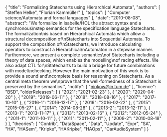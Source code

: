 {
    "title": "Formalizing Statecharts using Hierarchical Automata",
    "authors": [
        "Steffen Helke",
        "Florian Kammüller"
    ],
    "topics": [
        "Computer science/Automata and formal languages"
    ],
    "date": "2010-08-08",
    "abstract": "We formalize in Isabelle/HOL the abtract syntax and a synchronous\nstep semantics for the specification language Statecharts. The formalization\nis based on Hierarchical Automata which allow a structural decomposition of\nStatecharts into Sequential Automata. To support the composition of\nStatecharts, we introduce calculating operators to construct a Hierarchical\nAutomaton in a stepwise manner. Furthermore, we present a complete semantics\nof Statecharts including a theory of data spaces, which enables the modelling\nof racing effects. We also adapt CTL for\nStatecharts to build a bridge for future combinations with model\nchecking. However the main motivation of this work is to provide a sound and\ncomplete basis for reasoning on Statecharts. As a central meta theorem we\nprove that the well-formedness of a Statechart is preserved by the semantics.",
    "notify": [
        "nipkow@in.tum.de"
    ],
    "licence": "BSD",
    "olderReleases": [
        {
            "2021": "2021-02-23"
        },
        {
            "2020": "2020-04-20"
        },
        {
            "2019": "2019-06-11"
        },
        {
            "2018": "2018-08-16"
        },
        {
            "2017": "2017-10-10"
        },
        {
            "2016-1": "2016-12-17"
        },
        {
            "2016": "2016-02-22"
        },
        {
            "2015": "2015-05-27"
        },
        {
            "2014": "2014-08-28"
        },
        {
            "2013-2": "2013-12-11"
        },
        {
            "2013-1": "2013-11-17"
        },
        {
            "2013": "2013-02-16"
        },
        {
            "2012": "2012-05-24"
        },
        {
            "2011-1": "2011-10-11"
        },
        {
            "2011": "2011-02-11"
        },
        {
            "2009-2": "2010-08-18"
        }
    ],
    "theories": [
        "Contrib",
        "DataSpace",
        "Data",
        "Update",
        "Expr",
        "SA",
        "HA",
        "HASem",
        "Kripke",
        "HAKripke",
        "HAOps",
        "CarAudioSystem"
    ]
}